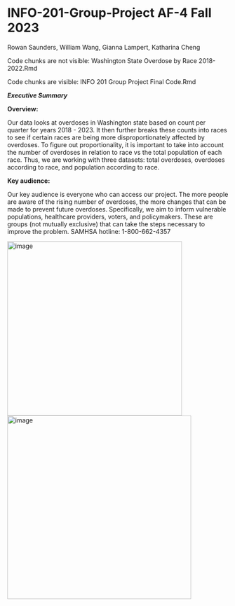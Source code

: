 # INFO-201-Group-Project AF-4 Fall 2023

Rowan Saunders, William Wang, Gianna Lampert, Katharina Cheng

Code chunks are not visible: Washington State Overdose by Race 2018-2022.Rmd

Code chunks are visible: INFO 201 Group Project Final Code.Rmd

***Executive Summary***

**Overview:**

Our data looks at overdoses in Washington state based on count per quarter for years 2018 - 2023. It then further breaks these counts into races to see if certain races are being more disproportionately affected by overdoses. To figure out proportionality, it is important to take into account the number of overdoses in relation to race vs the total population of each race. Thus, we are working with three datasets: total overdoses, overdoses according to race, and population according to race.

**Key audience:**

Our key audience is everyone who can access our project. The more people are aware of the rising number of overdoses, the more changes that can be made to prevent future overdoses. Specifically, we aim to inform vulnerable populations, healthcare providers, voters, and policymakers. These are groups (not mutually exclusive) that can take the steps necessary to improve the problem. 
SAMHSA hotline: 1-800-662-4357


<img width="398" alt="image" src="https://github.com/william-cwang/INFO-201-Group-Project/assets/146163077/bf5dc013-5ed1-4191-8c40-d08f93ad2490">
<img width="419" alt="image" src="https://github.com/william-cwang/INFO-201-Group-Project/assets/146163077/eca7acd2-71c0-4de5-8fca-a308bf752a10">


